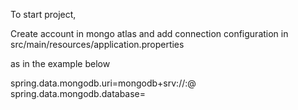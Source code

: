 To start project, 

Create account in mongo atlas and add connection configuration in src/main/resources/application.properties 

as in the example below

spring.data.mongodb.uri=mongodb+srv://<user>:<password>@<host>
spring.data.mongodb.database=<your-database>